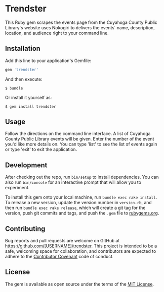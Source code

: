 # Trendster

This Ruby gem scrapes the events page from the Cuyahoga County Public Library's website uses Nokogiri to delivers the events' name, description, location, and audience right to your command line.

## Installation

Add this line to your application's Gemfile:

```ruby
gem 'trendster'
```

And then execute:

    $ bundle

Or install it yourself as:

    $ gem install trendster

## Usage

Follow the directions on the command line interface. A list of Cuyahoga County Public Library events will be given. Enter the number of the event you'd like more details on. You can type 'list' to see the list of events again or type 'exit' to exit the application.

## Development

After checking out the repo, run `bin/setup` to install dependencies. You can also run `bin/console` for an interactive prompt that will allow you to experiment.

To install this gem onto your local machine, run `bundle exec rake install`. To release a new version, update the version number in `version.rb`, and then run `bundle exec rake release`, which will create a git tag for the version, push git commits and tags, and push the `.gem` file to [rubygems.org](https://rubygems.org).

## Contributing

Bug reports and pull requests are welcome on GitHub at https://github.com/[USERNAME]/trendster. This project is intended to be a safe, welcoming space for collaboration, and contributors are expected to adhere to the [Contributor Covenant](http://contributor-covenant.org) code of conduct.


## License

The gem is available as open source under the terms of the [MIT License](http://opensource.org/licenses/MIT).

